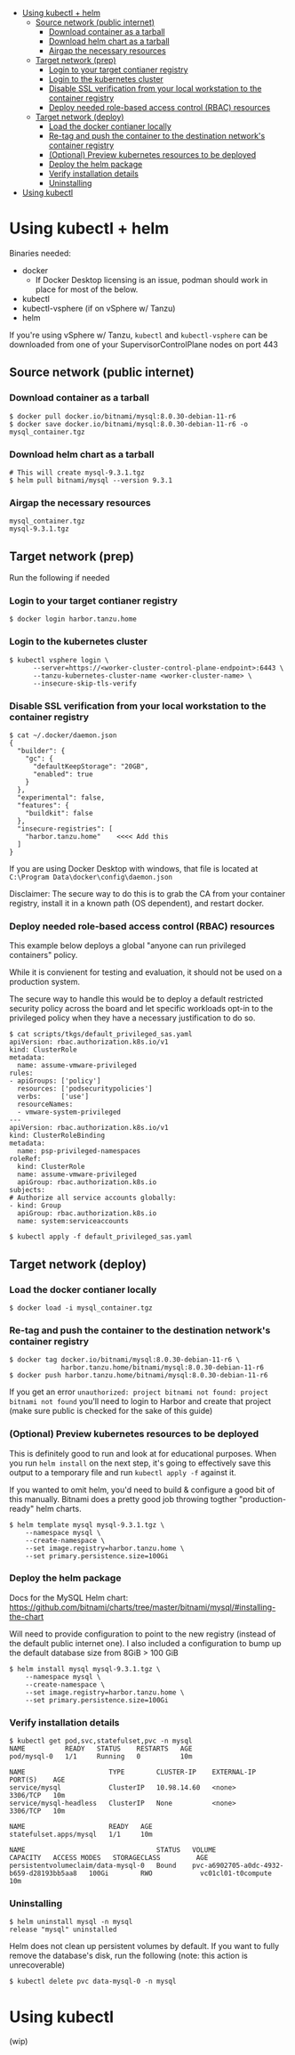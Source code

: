 - [Using kubectl + helm](#using-kubectl--helm)
  - [Source network (public internet)](#source-network-public-internet)
    - [Download container as a tarball](#download-container-as-a-tarball)
    - [Download helm chart as a tarball](#download-helm-chart-as-a-tarball)
    - [Airgap the necessary resources](#airgap-the-necessary-resources)
  - [Target network (prep)](#target-network-prep)
    - [Login to your target contianer registry](#login-to-your-target-contianer-registry)
    - [Login to the kubernetes cluster](#login-to-the-kubernetes-cluster)
    - [Disable SSL verification from your local workstation to the container registry](#disable-ssl-verification-from-your-local-workstation-to-the-container-registry)
    - [Deploy needed role-based access control (RBAC) resources](#deploy-needed-role-based-access-control-rbac-resources)
  - [Target network (deploy)](#target-network-deploy)
    - [Load the docker contianer locally](#load-the-docker-contianer-locally)
    - [Re-tag and push the container to the destination network's container registry](#re-tag-and-push-the-container-to-the-destination-networks-container-registry)
    - [(Optional) Preview kubernetes resources to be deployed](#optional-preview-kubernetes-resources-to-be-deployed)
    - [Deploy the helm package](#deploy-the-helm-package)
    - [Verify installation details](#verify-installation-details)
    - [Uninstalling](#uninstalling)
- [Using kubectl](#using-kubectl)

# Using kubectl + helm

Binaries needed:
* docker
  * If Docker Desktop licensing is an issue, podman should work in place for most of the below.
* kubectl
* kubectl-vsphere (if on vSphere w/ Tanzu)
* helm

If you're using vSphere w/ Tanzu, `kubectl` and `kubectl-vsphere` can be downloaded from one of your SupervisorControlPlane nodes on port 443

## Source network (public internet)

### Download container as a tarball
```
$ docker pull docker.io/bitnami/mysql:8.0.30-debian-11-r6
$ docker save docker.io/bitnami/mysql:8.0.30-debian-11-r6 -o mysql_container.tgz
```

### Download helm chart as a tarball
```
# This will create mysql-9.3.1.tgz
$ helm pull bitnami/mysql --version 9.3.1
```

### Airgap the necessary resources
```
mysql_container.tgz
mysql-9.3.1.tgz
```

## Target network (prep)

Run the following if needed

### Login to your target contianer registry
```
$ docker login harbor.tanzu.home
```

### Login to the kubernetes cluster
```
$ kubectl vsphere login \
      --server=https://<worker-cluster-control-plane-endpoint>:6443 \
      --tanzu-kubernetes-cluster-name <worker-cluster-name> \
      --insecure-skip-tls-verify
```

### Disable SSL verification from your local workstation to the container registry
```
$ cat ~/.docker/daemon.json
{
  "builder": {
    "gc": {
      "defaultKeepStorage": "20GB",
      "enabled": true
    }
  },
  "experimental": false,
  "features": {
    "buildkit": false
  },
  "insecure-registries": [
    "harbor.tanzu.home"    <<<< Add this
  ]
}
```

If you are using Docker Desktop with windows, that file is located at `C:\Program Data\docker\config\daemon.json`

Disclaimer: The secure way to do this is to grab the CA from your container registry, install it in a known path (OS dependent), and restart docker. 

### Deploy needed role-based access control (RBAC) resources

This example below deploys a global "anyone can run privileged containers" policy.  

While it is convienent for testing and evaluation, it should not be used on a production system. 

The secure way to handle this would be to deploy a default restricted security policy across the board and let specific workloads opt-in to the privileged policy when they have a necessary justification to do so. 

```
$ cat scripts/tkgs/default_privileged_sas.yaml 
apiVersion: rbac.authorization.k8s.io/v1
kind: ClusterRole
metadata:
  name: assume-vmware-privileged
rules:
- apiGroups: ['policy']
  resources: ['podsecuritypolicies']
  verbs:     ['use']
  resourceNames:
  - vmware-system-privileged
---
apiVersion: rbac.authorization.k8s.io/v1
kind: ClusterRoleBinding
metadata:
  name: psp-privileged-namespaces
roleRef:
  kind: ClusterRole
  name: assume-vmware-privileged
  apiGroup: rbac.authorization.k8s.io
subjects:
# Authorize all service accounts globally:
- kind: Group
  apiGroup: rbac.authorization.k8s.io
  name: system:serviceaccounts

$ kubectl apply -f default_privileged_sas.yaml
```

## Target network (deploy)

### Load the docker contianer locally
```
$ docker load -i mysql_container.tgz
```

### Re-tag and push the container to the destination network's container registry
```
$ docker tag docker.io/bitnami/mysql:8.0.30-debian-11-r6 \
             harbor.tanzu.home/bitnami/mysql:8.0.30-debian-11-r6
$ docker push harbor.tanzu.home/bitnami/mysql:8.0.30-debian-11-r6
```
If you get an error `unauthorized: project bitnami not found: project bitnami not found` you'll need to login to Harbor and create that project (make sure public is checked for the sake of this guide)

### (Optional) Preview kubernetes resources to be deployed

This is definitely good to run and look at for educational purposes. When you run `helm install` on the next step, it's going to effectively save this output to a temporary file and run `kubectl apply -f` against it.

If you wanted to omit helm, you'd need to build & configure a good bit of this manually. Bitnami does a pretty good job throwing togther "production-ready" helm charts. 

```
$ helm template mysql mysql-9.3.1.tgz \
    --namespace mysql \
    --create-namespace \
    --set image.registry=harbor.tanzu.home \
    --set primary.persistence.size=100Gi
```

### Deploy the helm package

Docs for the MySQL Helm chart: https://github.com/bitnami/charts/tree/master/bitnami/mysql/#installing-the-chart

Will need to provide configuration to point to the new registry (instead of the default public internet one). I also included a configuration to bump up the default database size from 8GiB > 100 GiB

```
$ helm install mysql mysql-9.3.1.tgz \
    --namespace mysql \
    --create-namespace \
    --set image.registry=harbor.tanzu.home \
    --set primary.persistence.size=100Gi
```

### Verify installation details
```
$ kubectl get pod,svc,statefulset,pvc -n mysql                  
NAME          READY   STATUS    RESTARTS   AGE
pod/mysql-0   1/1     Running   0          10m

NAME                     TYPE        CLUSTER-IP    EXTERNAL-IP   PORT(S)    AGE
service/mysql            ClusterIP   10.98.14.60   <none>        3306/TCP   10m
service/mysql-headless   ClusterIP   None          <none>        3306/TCP   10m

NAME                     READY   AGE
statefulset.apps/mysql   1/1     10m

NAME                                 STATUS   VOLUME                                     CAPACITY   ACCESS MODES   STORAGECLASS         AGE
persistentvolumeclaim/data-mysql-0   Bound    pvc-a6902705-a0dc-4932-b659-d28193bb5aa8   100Gi        RWO            vc01cl01-t0compute   10m
```

### Uninstalling
```
$ helm uninstall mysql -n mysql
release "mysql" uninstalled
```

Helm does not clean up persistent volumes by default. If you want to fully remove the database's disk, run the following (note: this action is unrecoverable)
```
$ kubectl delete pvc data-mysql-0 -n mysql
```


# Using kubectl 

(wip)